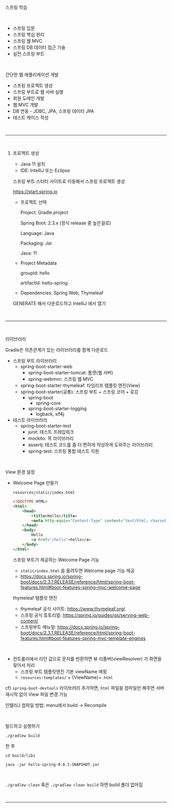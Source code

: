 <br />

스프링 학습

<br />

* 스프링 입문
* 스프링 핵심 원리
* 스프링 웹 MVC
* 스프링 DB 데이터 접근 기술
* 실전 스프링 부트

<br />

간단한 웹 애플리케이션 개발

* 스프링 프로젝트 생성
* 스프링 부트로 웹 서버 실행
* 회원 도메인 개발
* 웹 MVC 개발
* DB 연동 - JDBC, JPA, 스프링 데이터 JPA
* 테스트 케이스 작성

<br />

---

<br />

1. 프로젝트 생성

   * Java 11 설치
   * IDE: IntelliJ 또는 Eclipse

   스프링 부트 스타터 사이트로 이동해서 스프링 프로젝트 생성

   https://start.spring.io

   * 프로젝트 선택

     Project: Gradle project

     Spring Boot: 2.3.x (정식 release 중 높은걸로)

     Language: Java

     Packaging: Jar

     Java: 11

   * Project Metadata

     groupId: hello

     artifactId: hello-spring

   * Dependencies: Spring Web, Thymeleaf

   GENERATE 해서 다운로드하고 IntelliJ 에서 열기

<br />

---

<br />

라이브러리

Gradle은 의존관계가 있는 라이브러리를 함께 다운로드

* 스프링 부트 라이브러리
  * spring-boot-starter-web
    * spring-boot-starter-tomcat: 톰캣(웹 서버)
    * spring-webmvc: 스프링 웹 MVC
  * spring-boot-starter-thymeleaf: 타임리프 템플릿 엔진(View)
  * spring-boot-starter(공통): 스프링 부트 + 스프링 코어 + 로깅
    * spring-boot
      * spring-core
    * spring-boot-starter-logging
      * logback, slf4j
* 테스트 라이브러리
  * spring-boot-starter-test
    * junit: 테스트 프레임워크
    * mockito: 목 라이브러리
    * assertj: 테스트 코드를 좀 더 편하게 작성하게 도와주는 라이브러리
    * spring-test: 스프링 통합 테스트 지원

<br />

View 환경 설정

* Welcome Page 만들기

  `resources/static/index.html`

  ```html
  <!DOCTYPE HTML>
  <html>
      <head>
          <title>Hello</title>
          <meta http-equiv="Content-Type" content="text/html; charset=UTF-8" />
      </head>
      <body>
          Hello
          <a href="/hello">hello</a>
      </body>
  </html>
  ```

  스프링 부트가 제공하는 Welcome Page 기능

  * `static/index.html` 을 올려두면 Welcome page 기능 제공
  * https://docs.spring.io/spring-boot/docs/2.3.1.RELEASE/reference/html/spring-boot-features.html#boot-features-spring-mvc-welcome-page

  thymeleaf 템플릿 엔진

  * thymeleaf 공식 사이트: https://www.thymeleaf.org/
  * 스프링 공식 튜토리얼: https://spring.io/guides/gs/serving-web-content/
  * 스프링부트 메뉴얼: https://docs.spring.io/spring-boot/docs/2.3.1.RELEASE/reference/html/spring-boot-features.html#boot-features-spring-mvc-template-engines

<br />

* 컨트롤러에서 리턴 값으로 문자를 반환하면 뷰 리졸버(viewResolver) 가 화면을 찾아서 처리
  * 스프링 부트 템플릿엔진 기본 viewName 매핑
  * `resources:templates/` + {ViewName}+`.html`

cf) `spring-boot-devtools` 라이브러리 추가하면, `html` 파일을 컴파일만 해주면 서버 재시작 없이 View 파일 변경 가능

인텔리J 컴파일 방법: menu에서 build -> Recompile

<br />

빌드하고 실행하기

`./gradlew build`

한 후

`cd build/libs`

`java -jar hello-spring-0.0.1-SNAPSHOT.jar`

<br />

`./gradlew clean` 혹은 `./gradlew clean build` 하면 build 폴더 없어짐

<br />

---

<br />
